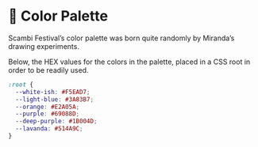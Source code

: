 # 🎨 Color Palette

Scambi Festival’s color palette was born quite randomly by Miranda’s drawing experiments.

Below, the HEX values for the colors in the palette, placed in a CSS root in order to be readily used.

```css
:root {
  --white-ish: #F5EAD7;
  --light-blue: #3A83B7;
  --orange: #E2A05A;
  --purple: #69088D;
  --deep-purple: #1B004D;
  --lavanda: #514A9C;
}
```
